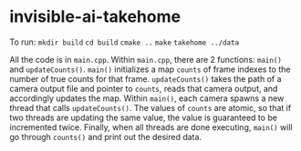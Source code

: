 # invisible-ai-takehome

To run:
`mkdir build`
`cd build`
`cmake ..`
`make`
`takehome ../data`

All the code is in `main.cpp`. Within `main.cpp`, there are 2 functions: `main()` and `updateCounts()`. `main()` initializes a map `counts` of frame indexes to the number of true counts for that frame. `updateCounts()` takes the path of a camera output file and pointer to `counts`, reads that camera output, and accordingly updates the map. Within `main()`, each camera spawns a new thread that calls `updateCounts()`. The values of `counts` are atomic, so that if two threads are updating the same value, the value is guaranteed to be incremented twice. Finally, when all threads are done executing, `main()` will go through `counts()` and print out the desired data.
